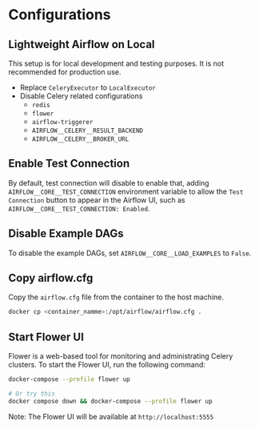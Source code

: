 # Configurations

## Lightweight Airflow on Local

This setup is for local development and testing purposes. It is not recommended for production use.

- Replace `CeleryExecutor` to `LocalExecutor`
- Disable Celery related configurations
  - `redis`
  - `flower`
  - `airflow-triggerer`
  - `AIRFLOW__CELERY__RESULT_BACKEND`
  - `AIRFLOW__CELERY__BROKER_URL`

## Enable Test Connection

By default, test connection will disable to enable that, adding `AIRFLOW__CORE__TEST_CONNECTION` environment variable to allow the `Test Connection` button to appear in the Airflow UI, such as `AIRFLOW__CORE__TEST_CONNECTION: Enabled`.

## Disable Example DAGs

To disable the example DAGs, set `AIRFLOW__CORE__LOAD_EXAMPLES` to `False`.

## Copy airflow.cfg

Copy the `airflow.cfg` file from the container to the host machine.

```bash
docker cp <container_namme>:/opt/airflow/airflow.cfg .
```

## Start Flower UI

Flower is a web-based tool for monitoring and administrating Celery clusters. To start the Flower UI, run the following command:

```bash
docker-compose --profile flower up

# Or try this
docker compose down && docker-compose --profile flower up
```

Note: The Flower UI will be available at `http://localhost:5555`
